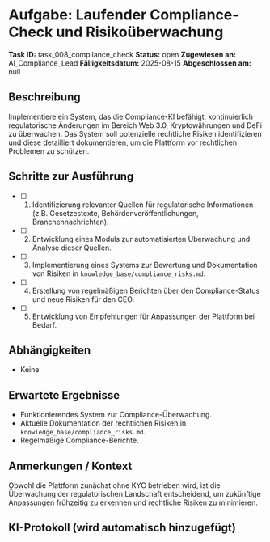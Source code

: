 
# Aufgabe: Laufender Compliance-Check und Risikoüberwachung

**Task ID:** task_008_compliance_check
**Status:** open
**Zugewiesen an:** AI_Compliance_Lead
**Fälligkeitsdatum:** 2025-08-15
**Abgeschlossen am:** null

## Beschreibung
Implementiere ein System, das die Compliance-KI befähigt, kontinuierlich regulatorische Änderungen im Bereich Web 3.0, Kryptowährungen und DeFi zu überwachen. Das System soll potenzielle rechtliche Risiken identifizieren und diese detailliert dokumentieren, um die Plattform vor rechtlichen Problemen zu schützen.

## Schritte zur Ausführung
- [ ] 1. Identifizierung relevanter Quellen für regulatorische Informationen (z.B. Gesetzestexte, Behördenveröffentlichungen, Branchennachrichten).
- [ ] 2. Entwicklung eines Moduls zur automatisierten Überwachung und Analyse dieser Quellen.
- [ ] 3. Implementierung eines Systems zur Bewertung und Dokumentation von Risiken in `knowledge_base/compliance_risks.md`.
- [ ] 4. Erstellung von regelmäßigen Berichten über den Compliance-Status und neue Risiken für den CEO.
- [ ] 5. Entwicklung von Empfehlungen für Anpassungen der Plattform bei Bedarf.

## Abhängigkeiten
- Keine

## Erwartete Ergebnisse
- Funktionierendes System zur Compliance-Überwachung.
- Aktuelle Dokumentation der rechtlichen Risiken in `knowledge_base/compliance_risks.md`.
- Regelmäßige Compliance-Berichte.

## Anmerkungen / Kontext
Obwohl die Plattform zunächst ohne KYC betrieben wird, ist die Überwachung der regulatorischen Landschaft entscheidend, um zukünftige Anpassungen frühzeitig zu erkennen und rechtliche Risiken zu minimieren.

## KI-Protokoll (wird automatisch hinzugefügt)


